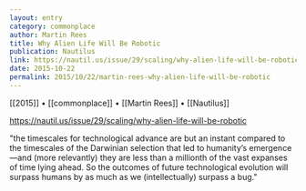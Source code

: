 ```yaml
---
layout: entry
category: commonplace
author: Martin Rees
title: Why Alien Life Will Be Robotic
publication: Nautilus
link: https://nautil.us/issue/29/scaling/why-alien-life-will-be-robotic
date: 2015-10-22
permalink: 2015/10/22/martin-rees-why-alien-life-will-be-robotic
---
```


[[2015]] • [[commonplace]] • [[Martin Rees]] • [[Nautilus]]

https://nautil.us/issue/29/scaling/why-alien-life-will-be-robotic

"the timescales for technological advance are but an instant compared to the timescales of the Darwinian selection that led to humanity’s emergence—and (more relevantly) they are less than a millionth of the vast expanses of time lying ahead. So the outcomes of future technological evolution will surpass humans by as much as we (intellectually) surpass a bug."
 
 
